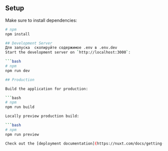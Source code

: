## Setup

Make sure to install dependencies:

````bash
# npm
npm install

## Development Server
Для запуска  скопируйте содержимое .env в .env.dev
Start the development server on `http://localhost:3000`:

```bash
# npm
npm run dev

## Production

Build the application for production:

```bash
# npm
npm run build

Locally preview production build:

```bash
# npm
npm run preview

Check out the [deployment documentation](https://nuxt.com/docs/getting-started/deployment) for more information.
````
